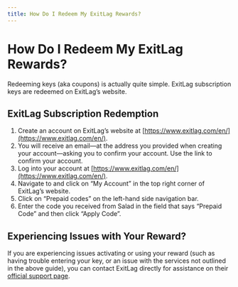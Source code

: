 ```yaml
---
title: How Do I Redeem My ExitLag Rewards?
---
```


# How Do I Redeem My ExitLag Rewards?

Redeeming keys (aka coupons) is actually quite simple. ExitLag subscription keys are redeemed on ExitLag’s website.

## ExitLag Subscription Redemption

1. Create an account on ExitLag’s website at [https://www.exitlag.com/en/](https://www.exitlag.com/en/).
2. You will receive an email—at the address you provided when creating your account—asking you to confirm your account. Use the link to confirm your account.
3. Log into your account at [https://www.exitlag.com/en/](https://www.exitlag.com/en/).
4. Navigate to and click on “My Account” in the top right corner of ExitLag’s website.
5. Click on “Prepaid codes” on the left-hand side navigation bar.
6. Enter the code you received from Salad in the field that says “Prepaid Code” and then click “Apply Code”.

## Experiencing Issues with Your Reward?

If you are experiencing issues activating or using your reward (such as having trouble entering your key, or an issue with the services not outlined in the above guide), you can contact ExitLag directly for assistance on their [official support page](https://www.exitlag.com/en/support).
